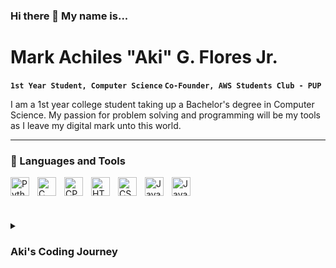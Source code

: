 ### Hi there 👋 My name is...
# Mark Achiles "Aki" G. Flores Jr.

**`1st Year Student, Computer Science` `Co-Founder, AWS Students Club - PUP`**

I am a 1st year college student taking up a Bachelor's degree in Computer Science. My passion for problem solving and programming will be my tools as I leave my digital mark unto this world.

---

### 🧰 Languages and Tools

<img align="left" alt="Python" width="30px" style="padding-right:10px;" src="https://cdn.jsdelivr.net/gh/devicons/devicon/icons/python/python-original.svg" />
<img align="left" alt="C" width="30px" style="padding-right:10px;" src="https://cdn.jsdelivr.net/gh/devicons/devicon/icons/c/c-original.svg" />
<img align="left" alt="CPP" width="30px" style="padding-right:10px;" src="https://cdn.jsdelivr.net/gh/devicons/devicon/icons/cplusplus/cplusplus-original.svg" />
<img align="left" alt="HTML" width="30px" style="padding-right:10px;" src="https://cdn.jsdelivr.net/gh/devicons/devicon/icons/html5/html5-plain.svg" />
<img align="left" alt="CSS" width="30px" style="padding-right:10px;" src="https://cdn.jsdelivr.net/gh/devicons/devicon/icons/css3/css3-plain.svg" />
<img align="left" alt="JavaScript" width="30px" style="padding-right:10px;" src="https://cdn.jsdelivr.net/gh/devicons/devicon/icons/javascript/javascript-plain.svg" />
<img alt="JavaScript" width="30px" style="padding-right:10px;" src="https://cdn.jsdelivr.net/gh/devicons/devicon/icons/sqlite/sqlite-original.svg" />

#

<details>
  <summary><h3>Aki's Coding Journey</h3></summary>
  I started my coding journey during my 3rd year in junior high school. We had an ICT class where we were taught about the usual stuff like the history of computers and the parts of computers, but we were also taught about HTML and CSS. This was the first time I was introduced to the world of programming and I instantly fell in love. Since then, I knew that it was the right career for me. I started grinding out and making my own websites, but I was never satisfied because the creative process is a bit difficult. Fast forward to January of 2020, my friend introduced me to Python. It was an exhilirating experience. Python combined my newfound love of programming with my passion for puzzles and problem solving. Around March of 2020, the Covid-19 Pandemic started in the Philippines and I dedicated 2-3 years of my life into just learning Python. Because of Python, I have a lot of concepts understood and I can easily switch to other programming languages. Now, I am currently trying to pursue a career in Data Science but I'm still open to exploration and I'm excited to see what lies ahead in my programming journey. - Aki, May 2023

<!--
**MachiBytes/MachiBytes** is a ✨ _special_ ✨ repository because its `README.md` (this file) appears on your GitHub profile.

Here are some ideas to get you started:

- 🔭 I’m currently working on ...
- 🌱 I’m currently learning ...
- 👯 I’m looking to collaborate on ...
- 🤔 I’m looking for help with ...
- 💬 Ask me about ...
- 📫 How to reach me: ...
- 😄 Pronouns: ...
- ⚡ Fun fact: ...
-->
